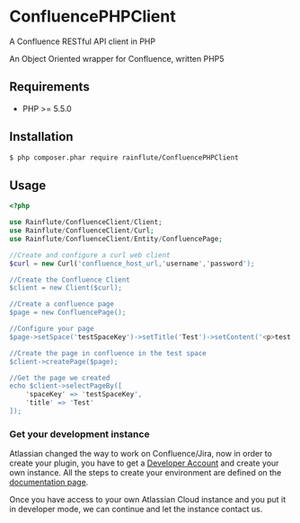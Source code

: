 # ConfluencePHPClient
A Confluence RESTful API client in PHP

An Object Oriented wrapper for Confluence, written PHP5

## Requirements

* PHP >= 5.5.0

## Installation

```bash
$ php composer.phar require rainflute/ConfluencePHPClient
```

## Usage

```php
<?php

use Rainflute/ConfluenceClient/Client;
use Rainflute/ConfluenceClient/Curl;
use Rainflute/ConfluenceClient/Entity/ConfluencePage;

//Create and configure a curl web client
$curl = new Curl('confluence_host_url,'username','password');

//Create the Confluence Client
$client = new Client($curl);

//Create a confluence page
$page = new ConfluencePage();

//Configure your page
$page->setSpace('testSpaceKey')->setTitle('Test')->setContent('<p>test page</p>');

//Create the page in confluence in the test space
$client->createPage($page);

//Get the page we created
echo $client->selectPageBy([
    'spaceKey' => 'testSpaceKey',
    'title' => 'Test'
]);

```


### Get your development instance

Atlassian changed the way to work on Confluence/Jira, now in order to create your plugin, you have to get a [Developer Account](http://go.atlassian.com/cloud-dev) and create your own instance. All the steps to create your environment are defined on the [documentation page](https://developer.atlassian.com/static/connect/docs/latest/guides/development-setup.html).

Once you have access to your own Atlassian Cloud instance and you put it in developer mode, we can continue and let the instance contact us.

